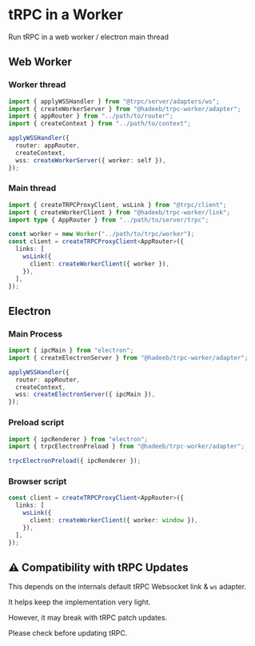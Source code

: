 # tRPC in a Worker

Run tRPC in a web worker / electron main thread


## Web Worker

### Worker thread

```ts
import { applyWSSHandler } from "@trpc/server/adapters/ws";
import { createWorkerServer } from "@hadeeb/trpc-worker/adapter";
import { appRouter } from "../path/to/router";
import { createContext } from "../path/to/context";

applyWSSHandler({
  router: appRouter,
  createContext,
  wss: createWorkerServer({ worker: self }),
});
```

### Main thread

```ts
import { createTRPCProxyClient, wsLink } from "@trpc/client";
import { createWorkerClient } from "@hadeeb/trpc-worker/link";
import type { AppRouter } from "../path/to/server/trpc";

const worker = new Worker("../path/to/trpc/worker");
const client = createTRPCProxyClient<AppRouter>({
  links: [
    wsLink({
      client: createWorkerClient({ worker }),
    }),
  ],
});
```

## Electron

### Main Process

```ts
import { ipcMain } from "electron";
import { createElectronServer } from "@hadeeb/trpc-worker/adapter";

applyWSSHandler({
  router: appRouter,
  createContext,
  wss: createElectronServer({ ipcMain }),
});
```

### Preload script

```ts
import { ipcRenderer } from "electron";
import { trpcElectronPreload } from "@hadeeb/trpc-worker/adapter";

trpcElectronPreload({ ipcRenderer });
```

### Browser script

```ts
const client = createTRPCProxyClient<AppRouter>({
  links: [
    wsLink({
      client: createWorkerClient({ worker: window }),
    }),
  ],
});
```

## :warning: Compatibility with tRPC Updates

This depends on the internals default tRPC Websocket link & `ws` adapter.

It helps keep the implementation very light.

However, it may break with tRPC patch updates.

Please check before updating tRPC.
